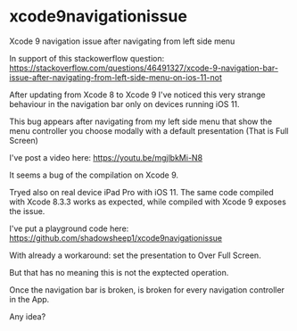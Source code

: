 # xcode9navigationissue
Xcode 9 navigation issue after navigating from left side menu

In support of this stackowerflow question: https://stackoverflow.com/questions/46491327/xcode-9-navigation-bar-issue-after-navigating-from-left-side-menu-on-ios-11-not

After updating from Xcode 8 to Xcode 9 I've noticed this very strange behaviour in the navigation bar only on devices running iOS 11.

This bug appears after navigating from my left side menu that show the menu controller you choose modally with a default presentation (That is Full Screen)

I've post a video here: https://youtu.be/mgjlbkMi-N8

It seems a bug of the compilation on Xcode 9.

Tryed also on real device iPad Pro with iOS 11. 
The same code compiled with Xcode 8.3.3 works as expected, while compiled with Xcode 9 exposes the issue.

I've put a playground code here: https://github.com/shadowsheep1/xcode9navigationissue

With already a workaround: set the presentation to Over Full Screen.

But that has no meaning this is not the exptected operation.

Once the navigation bar is broken, is broken for every navigation controller in the App.

Any idea?
